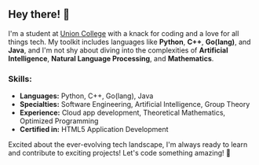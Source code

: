 ## Hey there! 👋

I'm a student at [Union College](https://www.union.edu/) with a knack for coding and a love for all things tech. My toolkit includes languages like **Python**, **C++**, **Go(lang)**, and **Java**, and I'm not shy about diving into the complexities of **Artificial Intelligence**, **Natural Language Processing**, and **Mathematics**.

### Skills:

- **Languages:** Python, C++, Go(lang), Java
- **Specialties:** Software Engineering, Artificial Intelligence, Group Theory
- **Experience:** Cloud app development, Theoretical Mathematics, Optimized Programming 
- **Certified in:** HTML5 Application Development

Excited about the ever-evolving tech landscape, I'm always ready to learn and contribute to exciting projects!
Let's code something amazing! 🚀
